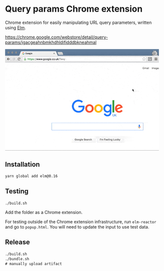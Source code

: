 # Query params Chrome extension

Chrome extension for easily manipulating URL query parameters, written using [Elm](http://elm-lang.org/).

https://chrome.google.com/webstore/detail/query-params/jgacgeahnbmkhdhldifidddbkneahmal

![Demo](demo.gif)

## Installation

```bash
yarn global add elm@0.16
```

## Testing

```
./build.sh
```

Add the folder as a Chrome extension.

For testing outside of the Chrome extension infrastructure, run `elm-reactor`
and go to `popup.html`. You will need to update the input to use test data.

## Release

```
./build.sh
./bundle.sh
# manually upload artifact
```
